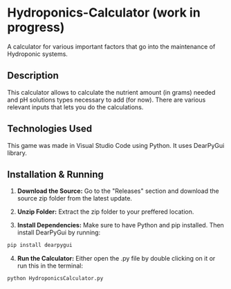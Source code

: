 # Hydroponics-Calculator (work in progress)

A calculator for various important factors that go into the maintenance of Hydroponic systems.

## Description

This calculator allows to calculate the nutrient amount (in grams) needed and pH solutions types necessary to add (for now). There are various relevant inputs that lets you do the calculations.

## Technologies Used

This game was made in Visual Studio Code using Python. It uses DearPyGui library.

## Installation & Running
1. **Download the Source:** Go to the "Releases" section and download the source zip folder from the latest update.

2. **Unzip Folder:** Extract the zip folder to your preffered location.

3. **Install Dependencies:** Make sure to have Python and pip installed. Then install DearPyGui by running:     
 ```bash
 pip install dearpygui
 ```
4. **Run the Calculator:** Either open the .py file by double clicking on it or run this in the terminal:
```bash
python HydroponicsCalculator.py
```
